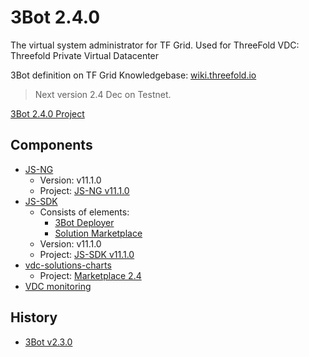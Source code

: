 # 3Bot 2.4.0

The virtual system administrator for TF Grid.
Used for ThreeFold VDC: Threefold Private Virtual Datacenter

3Bot definition on TF Grid Knowledgebase: [wiki.threefold.io](https://wiki.threefold.io/#/grid_what?id=the-3bot)

> Next version 2.4 Dec on Testnet. 

[3Bot 2.4.0 Project](https://github.com/orgs/threefoldtech/projects/129)

## Components

- [JS-NG](https://github.com/threefoldtech/js-ng)
    - Version: v11.1.0
    - Project: [JS-NG v11.1.0](https://github.com/threefoldtech/js-ng/projects/1)
- [JS-SDK](https://github.com/threefoldtech/js-sdk)
    -   Consists of elements:
        - [3Bot Deployer](https://github.com/threefoldtech/js-sdk/tree/development/jumpscale/packages/threebot_deployer)
        - [Solution Marketplace](https://github.com/threefoldtech/js-sdk/tree/development/jumpscale/packages/marketplace)
    - Version: v11.1.0
    - Project: [JS-SDK v11.1.0](https://github.com/threefoldtech/js-sdk/projects/1)
- [vdc-solutions-charts ](https://github.com/threefoldtech/vdc-solutions-charts)
    - Project: [Marketplace 2.4](https://github.com/threefoldtech/vdc-solutions-charts/projects/1)
- [VDC monitoring](https://github.com/threefoldtech/vdc-logger)

## History

- [3Bot v2.3.0](3bot2.3.md)
